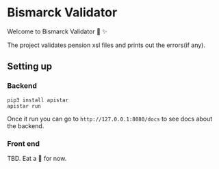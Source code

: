 # Bismarck Validator

Welcome to Bismarck Validator :confetti_ball: :sparkles:

The project validates pension xsl files and prints out the errors(if
any).

## Setting up

### Backend

```
pip3 install apistar
apistar run
```

Once it run you can go to `http://127.0.0.1:8080/docs` to see docs about
the backend.

### Front end
TBD. Eat a :pizza: for now.
